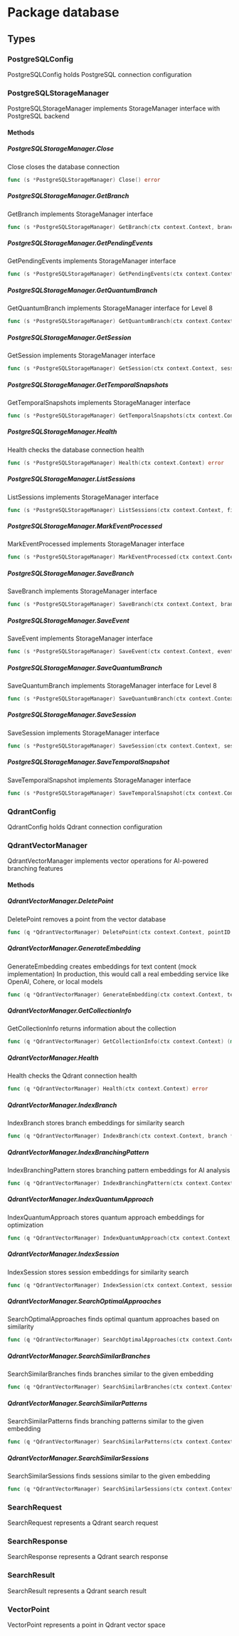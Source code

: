 # Package database

## Types

### PostgreSQLConfig

PostgreSQLConfig holds PostgreSQL connection configuration


### PostgreSQLStorageManager

PostgreSQLStorageManager implements StorageManager interface with PostgreSQL backend


#### Methods

##### PostgreSQLStorageManager.Close

Close closes the database connection


```go
func (s *PostgreSQLStorageManager) Close() error
```

##### PostgreSQLStorageManager.GetBranch

GetBranch implements StorageManager interface


```go
func (s *PostgreSQLStorageManager) GetBranch(ctx context.Context, branchID string) (*interfaces.Branch, error)
```

##### PostgreSQLStorageManager.GetPendingEvents

GetPendingEvents implements StorageManager interface


```go
func (s *PostgreSQLStorageManager) GetPendingEvents(ctx context.Context) ([]*interfaces.BranchingEvent, error)
```

##### PostgreSQLStorageManager.GetQuantumBranch

GetQuantumBranch implements StorageManager interface for Level 8


```go
func (s *PostgreSQLStorageManager) GetQuantumBranch(ctx context.Context, quantumBranchID string) (*interfaces.QuantumBranch, error)
```

##### PostgreSQLStorageManager.GetSession

GetSession implements StorageManager interface


```go
func (s *PostgreSQLStorageManager) GetSession(ctx context.Context, sessionID string) (*interfaces.Session, error)
```

##### PostgreSQLStorageManager.GetTemporalSnapshots

GetTemporalSnapshots implements StorageManager interface


```go
func (s *PostgreSQLStorageManager) GetTemporalSnapshots(ctx context.Context, branchID string, timeRange interfaces.TimeRange) ([]*interfaces.TemporalSnapshot, error)
```

##### PostgreSQLStorageManager.Health

Health checks the database connection health


```go
func (s *PostgreSQLStorageManager) Health(ctx context.Context) error
```

##### PostgreSQLStorageManager.ListSessions

ListSessions implements StorageManager interface


```go
func (s *PostgreSQLStorageManager) ListSessions(ctx context.Context, filters interfaces.SessionFilters) ([]*interfaces.Session, error)
```

##### PostgreSQLStorageManager.MarkEventProcessed

MarkEventProcessed implements StorageManager interface


```go
func (s *PostgreSQLStorageManager) MarkEventProcessed(ctx context.Context, eventID string) error
```

##### PostgreSQLStorageManager.SaveBranch

SaveBranch implements StorageManager interface


```go
func (s *PostgreSQLStorageManager) SaveBranch(ctx context.Context, branch *interfaces.Branch) error
```

##### PostgreSQLStorageManager.SaveEvent

SaveEvent implements StorageManager interface


```go
func (s *PostgreSQLStorageManager) SaveEvent(ctx context.Context, event *interfaces.BranchingEvent) error
```

##### PostgreSQLStorageManager.SaveQuantumBranch

SaveQuantumBranch implements StorageManager interface for Level 8


```go
func (s *PostgreSQLStorageManager) SaveQuantumBranch(ctx context.Context, qb *interfaces.QuantumBranch) error
```

##### PostgreSQLStorageManager.SaveSession

SaveSession implements StorageManager interface


```go
func (s *PostgreSQLStorageManager) SaveSession(ctx context.Context, session *interfaces.Session) error
```

##### PostgreSQLStorageManager.SaveTemporalSnapshot

SaveTemporalSnapshot implements StorageManager interface


```go
func (s *PostgreSQLStorageManager) SaveTemporalSnapshot(ctx context.Context, snapshot *interfaces.TemporalSnapshot) error
```

### QdrantConfig

QdrantConfig holds Qdrant connection configuration


### QdrantVectorManager

QdrantVectorManager implements vector operations for AI-powered branching features


#### Methods

##### QdrantVectorManager.DeletePoint

DeletePoint removes a point from the vector database


```go
func (q *QdrantVectorManager) DeletePoint(ctx context.Context, pointID string) error
```

##### QdrantVectorManager.GenerateEmbedding

GenerateEmbedding creates embeddings for text content (mock implementation)
In production, this would call a real embedding service like OpenAI, Cohere, or local models


```go
func (q *QdrantVectorManager) GenerateEmbedding(ctx context.Context, text string) ([]float32, error)
```

##### QdrantVectorManager.GetCollectionInfo

GetCollectionInfo returns information about the collection


```go
func (q *QdrantVectorManager) GetCollectionInfo(ctx context.Context) (map[string]interface{}, error)
```

##### QdrantVectorManager.Health

Health checks the Qdrant connection health


```go
func (q *QdrantVectorManager) Health(ctx context.Context) error
```

##### QdrantVectorManager.IndexBranch

IndexBranch stores branch embeddings for similarity search


```go
func (q *QdrantVectorManager) IndexBranch(ctx context.Context, branch *interfaces.Branch, embedding []float32) error
```

##### QdrantVectorManager.IndexBranchingPattern

IndexBranchingPattern stores branching pattern embeddings for AI analysis


```go
func (q *QdrantVectorManager) IndexBranchingPattern(ctx context.Context, pattern *interfaces.BranchingPattern, embedding []float32) error
```

##### QdrantVectorManager.IndexQuantumApproach

IndexQuantumApproach stores quantum approach embeddings for optimization


```go
func (q *QdrantVectorManager) IndexQuantumApproach(ctx context.Context, approach *interfaces.BranchApproach, embedding []float32) error
```

##### QdrantVectorManager.IndexSession

IndexSession stores session embeddings for similarity search


```go
func (q *QdrantVectorManager) IndexSession(ctx context.Context, session *interfaces.Session, embedding []float32) error
```

##### QdrantVectorManager.SearchOptimalApproaches

SearchOptimalApproaches finds optimal quantum approaches based on similarity


```go
func (q *QdrantVectorManager) SearchOptimalApproaches(ctx context.Context, embedding []float32, limit int) ([]*interfaces.ApproachSimilarity, error)
```

##### QdrantVectorManager.SearchSimilarBranches

SearchSimilarBranches finds branches similar to the given embedding


```go
func (q *QdrantVectorManager) SearchSimilarBranches(ctx context.Context, embedding []float32, limit int) ([]*interfaces.BranchSimilarity, error)
```

##### QdrantVectorManager.SearchSimilarPatterns

SearchSimilarPatterns finds branching patterns similar to the given embedding


```go
func (q *QdrantVectorManager) SearchSimilarPatterns(ctx context.Context, embedding []float32, limit int) ([]*interfaces.PatternSimilarity, error)
```

##### QdrantVectorManager.SearchSimilarSessions

SearchSimilarSessions finds sessions similar to the given embedding


```go
func (q *QdrantVectorManager) SearchSimilarSessions(ctx context.Context, embedding []float32, limit int) ([]*interfaces.SessionSimilarity, error)
```

### SearchRequest

SearchRequest represents a Qdrant search request


### SearchResponse

SearchResponse represents a Qdrant search response


### SearchResult

SearchResult represents a Qdrant search result


### VectorPoint

VectorPoint represents a point in Qdrant vector space


